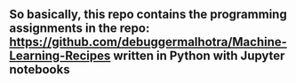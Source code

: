 ## So basically, this repo contains the programming assignments in the repo: https://github.com/debuggermalhotra/Machine-Learning-Recipes written in Python with Jupyter notebooks
